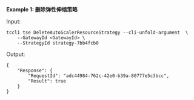 **Example 1: 删除弹性伸缩策略**



Input: 

```
tccli tse DeleteAutoScalerResourceStrategy --cli-unfold-argument  \
    --GatewayId <GatewayId> \
    --StrategyId strategy-7bb4fcb0
```

Output: 
```
{
    "Response": {
        "RequestId": "adc44984-762c-42e0-b39a-80777e5c3bcc",
        "Result": true
    }
}
```

